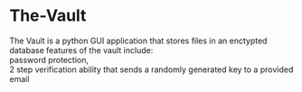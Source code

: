 # The-Vault
The Vault is a python GUI application that stores files in an enctypted database
features of the vault include:<br/>
password protection,<br/>
2 step verification ability that sends a randomly generated key to a provided email
